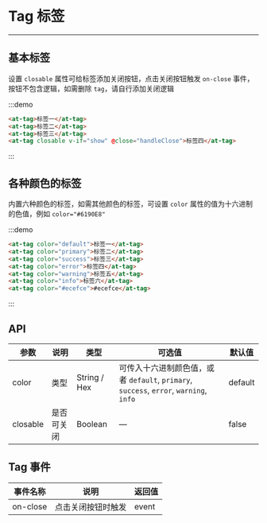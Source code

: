 # Tag 标签

----

## 基本标签

设置 `closable` 属性可给标签添加关闭按钮，点击关闭按钮触发 `on-close` 事件，按钮不包含逻辑，如需删除 `tag`，请自行添加关闭逻辑

:::demo
```html
<at-tag>标签一</at-tag>
<at-tag>标签二</at-tag>
<at-tag>标签三</at-tag>
<at-tag closable v-if="show" @close="handleClose">标签四</at-tag>
```
:::

## 各种颜色的标签

内置六种颜色的标签，如需其他颜色的标签，可设置 `color` 属性的值为十六进制的色值，例如 `color="#6190E8"`

:::demo
```html
<at-tag color="default">标签一</at-tag>
<at-tag color="primary">标签二</at-tag>
<at-tag color="success">标签三</at-tag>
<at-tag color="error">标签四</at-tag>
<at-tag color="warning">标签五</at-tag>
<at-tag color="info">标签六</at-tag>
<at-tag color="#ecefce">#ecefce</at-tag>
```
:::

## API

| 参数      | 说明          | 类型      | 可选值                           | 默认值  |
|---------- |-------------- |---------- |--------------------------------  |-------- |
| color | 类型 | String / Hex | 可传入十六进制颜色值，或者 `default`, `primary`, `success`, `error`, `warning`, `info` | default |
| closable | 是否可关闭 | Boolean | — | false |

## Tag 事件

| 事件名称      | 说明          | 返回值  |
|---------- |-------------- |---------- |
| on-close | 点击关闭按钮时触发 | event |

<script>
  export default {
    data () {
      return {
        show: true
      }
    },
    methods: {
      handleClose () {
        this.show = false
      }
    }
  }
</script>
